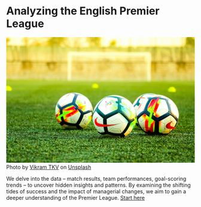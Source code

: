 # Analyzing the English Premier League
![](vikram-tkv-JO19K0HDDXI-unsplash.jpg)
Photo by <a href="https://unsplash.com/@vikramtkv?utm_content=creditCopyText&utm_medium=referral&utm_source=unsplash">Vikram TKV</a> on <a href="https://unsplash.com/photos/three-white-and-black-soccer-balls-on-field-JO19K0HDDXI?utm_content=creditCopyText&utm_medium=referral&utm_source=unsplash">Unsplash</a>
  
We delve into the data – match results, team performances, goal-scoring trends – to uncover hidden insights and patterns. By examining the shifting tides of success and the impact of managerial changes, we aim to gain a deeper understanding of the Premier League.
[Start here](notebook.ipynb)
